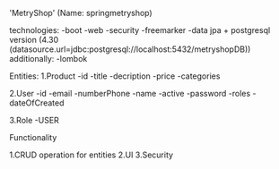 'MetryShop' (Name: springmetryshop)






technologies:
-boot
-web
-security
-freemarker
-data jpa + postgresql version (4.30 (datasource.url=jdbc:postgresql://localhost:5432/metryshopDB))
additionally:
-lombok

Entities:
1.Product
-id
-title
-decription
-price
-categories

2.User
-id
-email
-numberPhone
-name
-active
-password
-roles
-dateOfCreated

3.Role
-USER

Functionality

1.CRUD operation for entities
2.UI
3.Security
